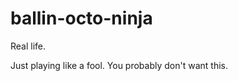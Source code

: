 ballin-octo-ninja
=================

Real life. 

Just playing like a fool. You probably don't want this. 

